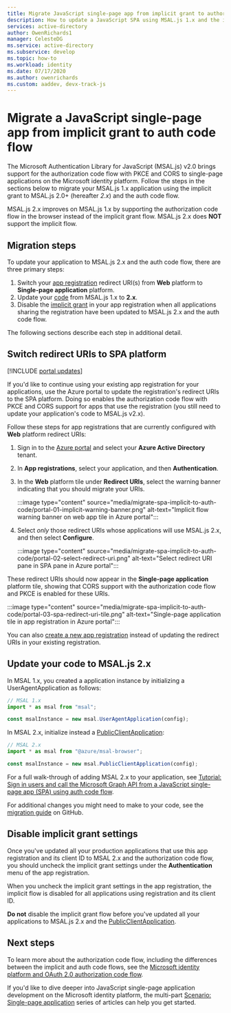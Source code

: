 ```yaml
---
title: Migrate JavaScript single-page app from implicit grant to authorization code flow
description: How to update a JavaScript SPA using MSAL.js 1.x and the implicit grant flow to MSAL.js 2.x and the authorization code flow with PKCE and CORS support.
services: active-directory
author: OwenRichards1
manager: CelesteDG
ms.service: active-directory
ms.subservice: develop
ms.topic: how-to
ms.workload: identity
ms.date: 07/17/2020
ms.author: owenrichards
ms.custom: aaddev, devx-track-js
---
```


# Migrate a JavaScript single-page app from implicit grant to auth code flow

The Microsoft Authentication Library for JavaScript (MSAL.js) v2.0 brings support for the authorization code flow with PKCE and CORS to single-page applications on the Microsoft identity platform. Follow the steps in the sections below to migrate your MSAL.js 1.x application using the implicit grant to MSAL.js 2.0+ (hereafter *2.x*) and the auth code flow.

MSAL.js 2.x improves on MSAL.js 1.x by supporting the authorization code flow in the browser instead of the implicit grant flow. MSAL.js 2.x does **NOT** support the implicit flow.

## Migration steps

To update your application to MSAL.js 2.x and the auth code flow, there are three primary steps:

1. Switch your [app registration](#switch-redirect-uris-to-spa-platform) redirect URI(s) from **Web** platform to **Single-page application** platform.
1. Update your [code](#switch-redirect-uris-to-spa-platform) from MSAL.js 1.x to **2.x**.
1. Disable the [implicit grant](#disable-implicit-grant-settings) in your app registration when all applications sharing the registration have been updated to MSAL.js 2.x and the auth code flow.

The following sections describe each step in additional detail.

## Switch redirect URIs to SPA platform

[!INCLUDE [portal updates](~/articles/active-directory/includes/portal-update.md)]

If you'd like to continue using your existing app registration for your applications, use the Azure portal to update the registration's redirect URIs to the SPA platform. Doing so enables the authorization code flow with PKCE and CORS support for apps that use the registration (you still need to update your application's code to MSAL.js v2.x).

Follow these steps for app registrations that are currently configured with **Web** platform redirect URIs:

1. Sign in to the <a href="https://portal.azure.com/" target="_blank">Azure portal</a> and select your **Azure Active Directory** tenant.
1. In **App registrations**, select your application, and then **Authentication**.
1. In the **Web** platform tile under **Redirect URIs**, select the warning banner indicating that you should migrate your URIs.

    :::image type="content" source="media/migrate-spa-implicit-to-auth-code/portal-01-implicit-warning-banner.png" alt-text="Implicit flow warning banner on web app tile in Azure portal":::
1. Select *only* those redirect URIs whose applications will use MSAL.js 2.x, and then select **Configure**.

    :::image type="content" source="media/migrate-spa-implicit-to-auth-code/portal-02-select-redirect-uri.png" alt-text="Select redirect URI pane in SPA pane in Azure portal":::

These redirect URIs should now appear in the **Single-page application** platform tile, showing that CORS support with the authorization code flow and PKCE is enabled for these URIs.

:::image type="content" source="media/migrate-spa-implicit-to-auth-code/portal-03-spa-redirect-uri-tile.png" alt-text="Single-page application tile in app registration in Azure portal":::

You can also [create a new app registration](scenario-spa-app-registration.md) instead of updating the redirect URIs in your existing registration.

## Update your code to MSAL.js 2.x

In MSAL 1.x, you created a application instance by initializing a UserAgentApplication as follows:

```javascript
// MSAL 1.x
import * as msal from "msal";

const msalInstance = new msal.UserAgentApplication(config);
```

In MSAL 2.x, initialize instead a [PublicClientApplication][msal-js-publicclientapplication]:

```javascript
// MSAL 2.x
import * as msal from "@azure/msal-browser";

const msalInstance = new msal.PublicClientApplication(config);
```

For a full walk-through of adding MSAL 2.x to your application, see [Tutorial: Sign in users and call the Microsoft Graph API from a JavaScript single-page app (SPA) using auth code flow](tutorial-v2-javascript-auth-code.md).

For additional changes you might need to make to your code, see the [migration guide](https://github.com/AzureAD/microsoft-authentication-library-for-js/blob/dev/lib/msal-browser/docs/v1-migration.md) on GitHub.

## Disable implicit grant settings

Once you've updated all your production applications that use this app registration and its client ID to MSAL 2.x and the authorization code flow, you should uncheck the implicit grant settings under the **Authentication** menu of the app registration.

When you uncheck the implicit grant settings in the app registration, the implicit flow is disabled for all applications using registration and its client ID.

**Do not** disable the implicit grant flow before you've updated all your applications to MSAL.js 2.x and the [PublicClientApplication][msal-js-publicclientapplication].

## Next steps

To learn more about the authorization code flow, including the differences between the implicit and auth code flows, see the [Microsoft identity platform and OAuth 2.0 authorization code flow](v2-oauth2-auth-code-flow.md).

If you'd like to dive deeper into JavaScript single-page application development on the Microsoft identity platform, the multi-part [Scenario: Single-page application](scenario-spa-overview.md) series of articles can help you get started.

<!-- LINKS - external -->
[msal-js-publicclientapplication]: https://azuread.github.io/microsoft-authentication-library-for-js/ref/classes/_azure_msal_browser.publicclientapplication.html
